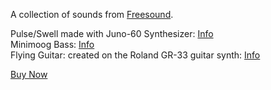 A collection of sounds from [Freesound](http://www.freesound.org).

Pulse/Swell made with Juno-60 Synthesizer: [Info](http://freesound.org/people/jessepash/sounds/167145)  
Minimoog Bass: [Info](http://freesound.org/people/Garzul/sounds/213656/)  
Flying Guitar: created on the Roland GR-33 guitar synth: [Info](http://freesound.org/people/Guitarz1970/sounds/48948)  

<a href="http://example.com" target="_blank" class="button"><i class="fa fa-shopping-cart"></i> Buy Now</a>